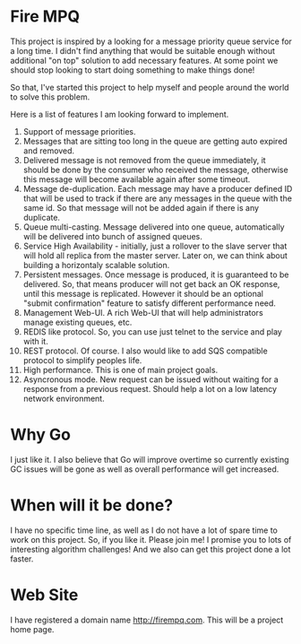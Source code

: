 # Fire MPQ

This project is inspired by a looking for a message priority queue service for a long time.
I didn't find anything that would be suitable enough without additional "on top" solution to
add necessary features. At some point we should stop looking to start doing something to make things done!

So that, I've started this project to help myself and people around the world to solve this problem.

Here is a list of features I am looking forward to implement.

1. Support of message priorities.
2. Messages that are sitting too long in the queue are getting auto expired and removed.
3. Delivered message is not removed from the queue immediately,
   it should be done by the consumer who received the message, otherwise this message
   will become available again after some timeout.
4. Message de-duplication. Each message may have a producer defined ID that will be used to track if there are any messages in the queue with the same id. So that message will not be added again if there is any duplicate.
5. Queue multi-casting. Message delivered into one queue, automatically will be delivered into bunch of assigned queues.
6. Service High Availability - initially, just a rollover to the slave server that will hold all replica
   from the master server. Later on, we can think about building a horizontaly scalable solution.
7. Persistent messages. Once message is produced, it is guaranteed to be delivered. So, that means producer will not get back an OK response, until this message is replicated. However it should be an optional "submit confirmation" feature to satisfy different performance need.
8. Management Web-UI. A rich Web-UI that will help administrators manage existing queues, etc.
9. REDIS like protocol. So, you can use just telnet to the service and play with it.
10. REST protocol. Of course. I also would like to add SQS compatible protocol to simplify peoples life.
11. High performance. This is one of main project goals.
12. Asyncronous mode. New request can be issued without waiting for a response from a previous request. Should help a lot on a low latency network environment.

# Why Go

I just like it. I also believe that Go will improve overtime so currently existing GC issues
will be gone as well as overall performance will get increased.

# When will it be done?

I have no specific time line, as well as I do not have a lot of spare time to work on this project.
So, if you like it. Please join me! I promise you to lots of interesting algorithm challenges!
And we also can get this project done a lot faster.

# Web Site
I have registered a domain name http://firempq.com. This will be a project home page. 
